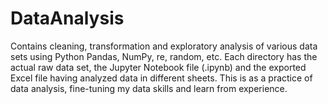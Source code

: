 # DataAnalysis
Contains cleaning, transformation and exploratory analysis of various data sets using Python Pandas, NumPy, re, random, etc. Each directory has the actual raw data set, the Jupyter Notebook file (.ipynb) and the exported Excel file having analyzed data in different sheets.
This is as a practice of data analysis, fine-tuning my data skills and learn from experience.
